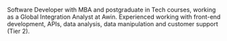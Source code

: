 Software Developer with MBA and postgraduate in Tech courses, working as a Global Integration Analyst at Awin. Experienced working with front-end development, APIs, data analysis, data manipulation and customer support (Tier 2).
